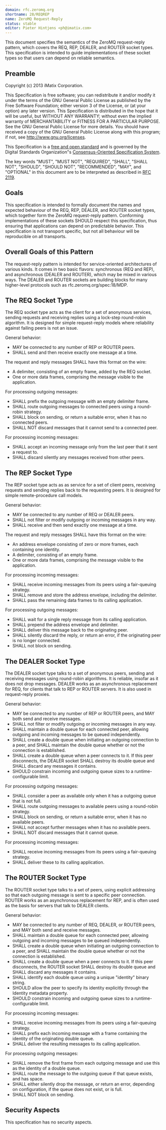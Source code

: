 ```yaml
---
domain: rfc.zeromq.org
shortname: 28/REQREP
name: ZeroMQ Request-Reply
status: stable
editor: Pieter Hintjens <ph@imatix.com>
---
```


This document specifies the semantics of the ZeroMQ request-reply pattern, which covers the REQ, REP, DEALER, and ROUTER socket types. This specification is intended to guide implementations of these socket types so that users can depend on reliable semantics.

## Preamble

Copyright (c) 2013 iMatix Corporation.

This Specification is free software; you can redistribute it and/or modify it under the terms of the GNU General Public License as published by the Free Software Foundation; either version 3 of the License, or (at your option) any later version. This Specification is distributed in the hope that it will be useful, but WITHOUT ANY WARRANTY; without even the implied warranty of MERCHANTABILITY or FITNESS FOR A PARTICULAR PURPOSE. See the GNU General Public License for more details. You should have received a copy of the GNU General Public License along with this program; if not, see <http://www.gnu.org/licenses>.

This Specification is a [free and open standard](http://www.digistan.org/open-standard:definition) and is governed by the Digital Standards Organization"s [Consensus-Oriented Specification System](http://www.digistan.org/spec:1/COSS).

The key words "MUST", "MUST NOT", "REQUIRED", "SHALL", "SHALL NOT", "SHOULD", "SHOULD NOT", "RECOMMENDED", "MAY", and "OPTIONAL" in this document are to be interpreted as described in [RFC 2119](http://tools.ietf.org/html/rfc2119).

## Goals

This specification is intended to formally document the names and expected behaviour of the REQ, REP, DEALER, and ROUTER socket types, which together form the ZeroMQ request-reply pattern. Conforming implementations of these sockets SHOULD respect this specification, thus ensuring that applications can depend on predictable behavior. This specification is not transport specific, but not all behaviour will be reproducible on all transports.

## Overall Goals of this Pattern

The request-reply pattern is intended for service-oriented architectures of various kinds. It comes in two basic flavors: synchronous (REQ and REP), and asynchronous (DEALER and ROUTER), which may be mixed in various ways. The DEALER and ROUTER sockets are building blocks for many higher-level protocols such as rfc.zeromq.org/spec:18/MDP.

## The REQ Socket Type

The REQ socket type acts as the client for a set of anonymous services, sending requests and receiving replies using a lock-step round-robin algorithm. It is designed for simple request-reply models where reliability against failing peers is not an issue.

General behavior:

* MAY be connected to any number of REP or ROUTER peers.
* SHALL send and then receive exactly one message at a time.

The request and reply messages SHALL have this format on the wire:

* A delimiter, consisting of an empty frame, added by the REQ socket.
* One or more data frames, comprising the message visible to the application.

For processing outgoing messages:

* SHALL prefix the outgoing message with an empty delimiter frame.
* SHALL route outgoing messages to connected peers using a round-robin strategy.
* SHALL block on sending, or return a suitable error, when it has no connected peers.
* SHALL NOT discard messages that it cannot send to a connected peer.

For processing incoming messages:

* SHALL accept an incoming message only from the last peer that it sent a request to.
* SHALL discard silently any messages received from other peers.

## The REP Socket Type

The REP socket type acts as as service for a set of client peers, receiving requests and sending replies back to the requesting peers. It is designed for simple remote-procedure call models.

General behavior:

* MAY be connected to any number of REQ or DEALER peers.
* SHALL not filter or modify outgoing or incoming messages in any way.
* SHALL receive and then send exactly one message at a time.

The request and reply messages SHALL have this format on the wire:

* An address envelope consisting of zero or more frames, each containing one identity.
* A delimiter, consisting of an empty frame.
* One or more data frames, comprising the message visible to the application.

For processing incoming messages:

* SHALL receive incoming messages from its peers using a fair-queuing strategy.
* SHALL remove and store the address envelope, including the delimiter.
* SHALL pass the remaining data frames to its calling application.

For processing outgoing messages:

* SHALL wait for a single reply message from its calling application.
* SHALL prepend the address envelope and delimiter.
* SHALL deliver this message back to the originating peer.
* SHALL silently discard the reply, or return an error, if the originating peer is no longer connected.
* SHALL not block on sending.

## The DEALER Socket Type

The DEALER socket type talks to a set of anonymous peers, sending and receiving messages using round-robin algorithms. It is reliable, insofar as it does not drop messages. DEALER works as an asynchronous replacement for REQ, for clients that talk to REP or ROUTER servers. It is also used in request-reply proxies.

General behavior:

* MAY be connected to any number of REP or ROUTER peers, and MAY both send and receive messages.
* SHALL not filter or modify outgoing or incoming messages in any way.
* SHALL maintain a double queue for each connected peer, allowing outgoing and incoming messages to be queued independently.
* SHALL create a double queue when initiating an outgoing connection to a peer, and SHALL maintain the double queue whether or not the connection is established.
* SHALL create a double queue when a peer connects to it. If this peer disconnects, the DEALER socket SHALL destroy its double queue and SHALL discard any messages it contains.
* SHOULD constrain incoming and outgoing queue sizes to a runtime-configurable limit.

For processing outgoing messages:

* SHALL consider a peer as available only when it has a outgoing queue that is not full.
* SHALL route outgoing messages to available peers using a round-robin strategy.
* SHALL block on sending, or return a suitable error, when it has no available peers.
* SHALL not accept further messages when it has no available peers.
* SHALL NOT discard messages that it cannot queue.

For processing incoming messages:

* SHALL receive incoming messages from its peers using a fair-queuing strategy.
* SHALL deliver these to its calling application.

## The ROUTER Socket Type

The ROUTER socket type talks to a set of peers, using explicit addressing so that each outgoing message is sent to a specific peer connection. ROUTER works as an asynchronous replacement for REP, and is often used as the basis for servers that talk to DEALER clients.

General behavior:

* MAY be connected to any number of REQ, DEALER, or ROUTER peers, and MAY both send and receive messages.
* SHALL maintain a double queue for each connected peer, allowing outgoing and incoming messages to be queued independently.
* SHALL create a double queue when initiating an outgoing connection to a peer, and SHALL maintain the double queue whether or not the connection is established.
* SHALL create a double queue when a peer connects to it. If this peer disconnects, the ROUTER socket SHALL destroy its double queue and SHALL discard any messages it contains.
* SHALL identify each double queue using a unique "identity" binary string.
* SHOULD allow the peer to specify its identity explicitly through the Identity metadata property.
* SHOULD constrain incoming and outgoing queue sizes to a runtime-configurable limit.

For processing incoming messages:

* SHALL receive incoming messages from its peers using a fair-queuing strategy.
* SHALL prefix each incoming message with a frame containing the identity of the originating double queue.
* SHALL deliver the resulting messages to its calling application.

For processing outgoing messages:

* SHALL remove the first frame from each outgoing message and use this as the identity of a double queue.
* SHALL route the message to the outgoing queue if that queue exists, and has space.
* SHALL either silently drop the message, or return an error, depending on configuration, if the queue does not exist, or is full.
* SHALL NOT block on sending.

## Security Aspects

This specification has no security aspects.
